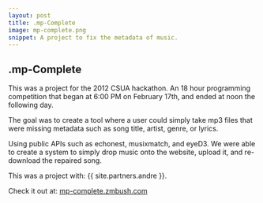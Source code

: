 ```yaml
---
layout: post
title: .mp-Complete
image: mp-complete.png
snippet: A project to fix the metadata of music.
---
```

## .mp-Complete 

This was a project for the 2012 CSUA hackathon. An 18 hour programming
competition that began at 6:00 PM on February 17th, and ended at noon the
following day. 

The goal was to create a tool where a user could simply take mp3 files that were
missing metadata such as song title, artist, genre, or lyrics. 

Using public APIs such as echonest, musixmatch, and eyeD3. We were able to
create a system to simply drop music onto the website, upload it, and
re-download the repaired song. 

This was a project with: {{ site.partners.andre }}.

Check it out at: [mp-complete.zmbush.com](http://mp-complete.zmbush.com/) 

